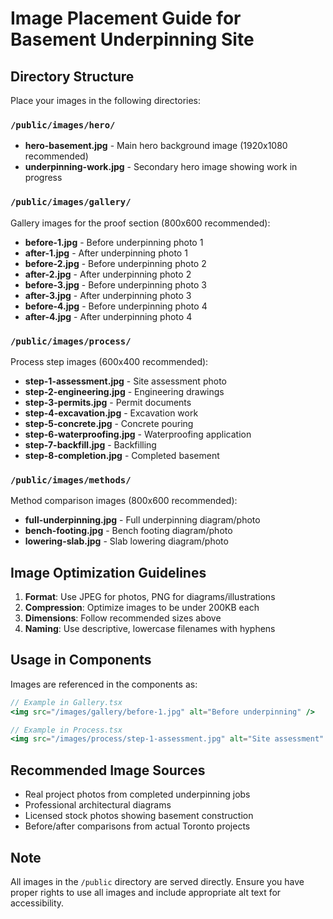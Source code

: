 # Image Placement Guide for Basement Underpinning Site

## Directory Structure

Place your images in the following directories:

### `/public/images/hero/`
- **hero-basement.jpg** - Main hero background image (1920x1080 recommended)
- **underpinning-work.jpg** - Secondary hero image showing work in progress

### `/public/images/gallery/`
Gallery images for the proof section (800x600 recommended):
- **before-1.jpg** - Before underpinning photo 1
- **after-1.jpg** - After underpinning photo 1
- **before-2.jpg** - Before underpinning photo 2
- **after-2.jpg** - After underpinning photo 2
- **before-3.jpg** - Before underpinning photo 3
- **after-3.jpg** - After underpinning photo 3
- **before-4.jpg** - Before underpinning photo 4
- **after-4.jpg** - After underpinning photo 4

### `/public/images/process/`
Process step images (600x400 recommended):
- **step-1-assessment.jpg** - Site assessment photo
- **step-2-engineering.jpg** - Engineering drawings
- **step-3-permits.jpg** - Permit documents
- **step-4-excavation.jpg** - Excavation work
- **step-5-concrete.jpg** - Concrete pouring
- **step-6-waterproofing.jpg** - Waterproofing application
- **step-7-backfill.jpg** - Backfilling
- **step-8-completion.jpg** - Completed basement

### `/public/images/methods/`
Method comparison images (800x600 recommended):
- **full-underpinning.jpg** - Full underpinning diagram/photo
- **bench-footing.jpg** - Bench footing diagram/photo
- **lowering-slab.jpg** - Slab lowering diagram/photo

## Image Optimization Guidelines

1. **Format**: Use JPEG for photos, PNG for diagrams/illustrations
2. **Compression**: Optimize images to be under 200KB each
3. **Dimensions**: Follow recommended sizes above
4. **Naming**: Use descriptive, lowercase filenames with hyphens

## Usage in Components

Images are referenced in the components as:
```jsx
// Example in Gallery.tsx
<img src="/images/gallery/before-1.jpg" alt="Before underpinning" />

// Example in Process.tsx
<img src="/images/process/step-1-assessment.jpg" alt="Site assessment" />
```

## Recommended Image Sources

- Real project photos from completed underpinning jobs
- Professional architectural diagrams
- Licensed stock photos showing basement construction
- Before/after comparisons from actual Toronto projects

## Note

All images in the `/public` directory are served directly. Ensure you have proper rights to use all images and include appropriate alt text for accessibility.